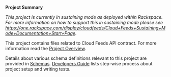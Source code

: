 __Project Summary__

*This project is currently in sustaining mode as deployed within Rackspace.  For more information on how to support this in sustaining mode please see https://one.rackspace.com/display/cloudfeeds/Cloud+Feeds+Sustaining+Mode+Documentation+Start+Page.*

This project contains files related to Cloud Feeds API contract. For more information read the [Project Overview](https://github.com/rackerlabs/standard-usage-schemas/wiki/Overview).


Details about various schema definitions relevant to this project are provided in [Schemas](https://github.com/rackerlabs/standard-usage-schemas/wiki). [Developers Guide](https://github.com/rackerlabs/standard-usage-schemas/wiki) lists step-wise process about project setup and writing tests.

